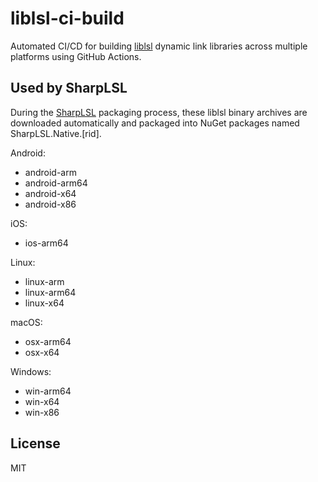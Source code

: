 # liblsl-ci-build

Automated CI/CD for building [liblsl](https://github.com/sccn/liblsl) dynamic link libraries across multiple platforms using GitHub Actions.

## Used by SharpLSL

During the [SharpLSL](https://github.com/myd7349/SharpLSL) packaging process, these liblsl binary archives are downloaded automatically and packaged into NuGet packages named SharpLSL.Native.[rid].

Android:

- android-arm
- android-arm64
- android-x64
- android-x86

iOS:

- ios-arm64

Linux:

- linux-arm
- linux-arm64
- linux-x64

macOS:

- osx-arm64
- osx-x64

Windows:

- win-arm64
- win-x64
- win-x86

## License

MIT
